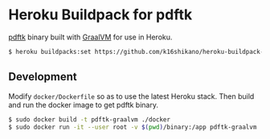 # Heroku Buildpack for pdftk

[pdftk](https://gitlab.com/pdftk-java/pdftk) binary built with [GraalVM](https://www.graalvm.org/) for use in Heroku.

```sh
$ heroku buildpacks:set https://github.com/k16shikano/heroku-buildpack-pdftk-native.git
```

## Development

Modify `docker/Dockerfile` so as to use the latest Heroku stack. Then build and run the docker image to get pdftk binary. 

```sh
$ sudo docker build -t pdftk-graalvm ./docker
$ sudo docker run -it --user root -v $(pwd)/binary:/app pdftk-graalvm
```

